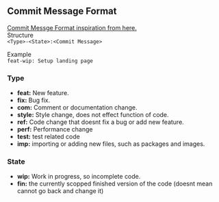 ## Commit Message Format
[Commit Messge Format inspiration from here.](https://gist.github.com/develar/273e2eb938792cf5f86451fbac2bcd51)  
Structure  
` <Type>-<State>:<Commit Message> `  
  
Example  
`feat-wip: Setup landing page`
### Type
- **feat:** New feature.
- **fix:** Bug fix.
- **com:** Comment or documentation change.
- **style:** Style change, does not effect function of code.
- **ref:** Code change that doesnt fix a bug or add new feature.
- **perf:** Performance change
- **test:** test related code
- **imp:** importing or adding new files, such as packages and images.
  
### State
- **wip:** Work in progress, so incomplete code.
- **fin:** the currently scopped finished version of the code (doesnt mean cannot go back and change it)
